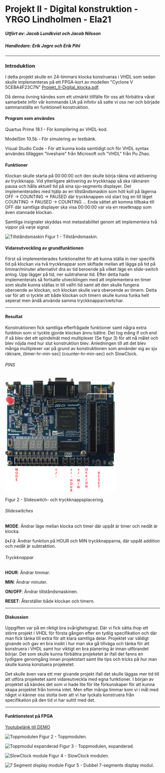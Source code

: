 # Projekt II - Digital konstruktion - YRGO Lindholmen - Ela21

##### Utfört av: Jacob Lundkvist och Jacob Nilsson
##### Handledare: Erik Jagre och Erik Pihl
*****

### Introduktion
I detta projekt skulle en 24-timmars klocka konstrueras i VHDL som sedan skulle implementeras på ett FPGA-kort av modellen "Cyclone V 5CEBA4F23C7N" <a href="https://github.com/Jalundkvist/VHDL_clock/blob/main/img/Projekt_II-Digital_klocka.pdf" target="_blank">Projekt_II-Digital_klocka.pdf</a>.

Då denna övning kändes som ett utmärkt tillfälle för oss att förbättra vårat samarbete inför vår kommande LIA på infotiv så satte vi oss ner och började sammanställa en funktionell konstruktion.

#### Program som användes
Quartus Prime 18.1 - För kompilering av VHDL-kod.

ModelSim 10.5b - För simulering av testbänk.

Visual Studio Code - För att kunna koda samtidigt och för VHDL syntax användes tilläggen "liveshare" från Microsoft och "VHDL" från Pu Zhao.

#### Funktioner
Klockan skulle starta på 00:00:00 och den skulle börja räkna vid aktivering av tryckknapp. 
Vid ytterligare aktivering av tryckknapp så ska räknaren pausa och hålla aktuell tid på sina sju-segments displayer. Det implementerades med hjälp av en tillståndsmaskin som höll koll på lägerna OFF -> COUNTING -> PAUSED där tryckknappen vid start tog en till läget COUNTING -> PAUSED -> COUNTING ... Enda sättet att komma tillbaka till OFF där samtliga displayer ska visa 00:00:00 var via en resetknapp som även stannade klockan.

Samtliga insignaler skyddas mot metastabilitet genom att implementera två vippor på varje signal.

![Tillståndsmaskin](https://github.com/Jalundkvist/VHDL_clock/blob/main/img/FSM.PNG?raw=true)
Figur 1 - Tillståndsmaskin.

#### Vidareutveckling av grundfunktionen
Först så implementerades funktionalitet för att kunna ställa in mer specifik tid på klockan via två tryckknappar som skiftade mellan att lägga på tid på timmar/minuter alternativt dra av tid beroende på vilket läge en slide-switch antog. Upp lägger på tid, ner subtraherar tid.
Efter detta hade implementerats så fortsatte utvecklingen med att implementera en timer som skulle kunna ställas in till valfri tid samt att den skulle fungera oberoende av klockan, och klockan skulle vara oberoende av timern. Detta var för att vi tyckte att både klockan och timern skulle kunna funka helt seperat men ändå använda samma tryckknappar/switchar.

****
#### Resultat
Konstruktionen fick samtliga efterfrågade funktioner samt några extra funktion som vi tyckte gjorde klockan ännu bättre. Det tog mång if och end if så blev det ett spindelnät med multiplexer (Se figur 3) för att nå målet och blev nöjda med hur slut konstruktion blev. Anledningen till att det blev många multiplexer var på grund av konstruktionen som använder sig av sju räknare, (timer-hr-min-sec) (counter-hr-min-sec) och SlowClock. 

###### PINS
![Pin-layout](https://github.com/Jalundkvist/VHDL_Clock_school_project/blob/main/img/pinlayout.png?raw=true)

Figur 2 - Slideswitch- och tryckknappsplacering.

###### Slideswitches

**MODE**: Ändrar läge mellan klocka och timer där uppåt är timer och nedåt är klocka.

**(+/-)**: Ändrar funktion på HOUR och MIN tryckknapparna, där uppåt addition och nedåt är subtraktion.

###### Tryckknappar

**HOUR**: Ändrar timmar.

**MIN**: Ändrar minuter.

**ON/OFF**: Ändrar tillståndsmaskinen. 

**RESET**: Återställer både klockan och timern.

****

#### Diskussion
Uppgiften var på en riktigt bra svårighetsgrad. Där vi fick sätta ihop ett större projekt i VHDL för första gången efter en tydlig specifikation och där man fick tänka till extra för att klara samtliga delar. Projektet var väldigt givande och gav en bra insikt i hur man ska gå tillväga och tänka för att konstruera i VHDL samt hur viktigt en bra planering är innan utförandet börjar. Det som skulle kunna förbättra projeketet är ifall det fanns en tydligare genomgång innan projektstart samt lite tips och tricks på hur man skulle kunna konstuera projeketet. 

Det skulle även vara ett mer givande projekt ifall det skulle läggas mer tid till att utföra projeketet samt vidareutveckla med egna funktioner. I början av projektet så kändes det som vi hade lite för lite förkunskaper för att kunna skapa projektet från tomma intet. Men efter många timmar kom vi i mål med något vi känner oss stolta över att vi har lyckats konstruera från specifikation på den tid vi har suttit med det.

****

#### Funktionstest på FPGA
[Youtubelänk till DEMO](https://youtu.be/6Pa-1xnfTg0)

![Toppmodulen](https://github.com/Jalundkvist/VHDL_clock/blob/main/img/topmodule.PNG?raw=true)
Figur 2 - Toppmodulen.

![Toppmodul expanderad](https://github.com/Jalundkvist/VHDL_clock/blob/main/img/topmodule_full.PNG?raw=true)
Figur 3 - Toppmodulen, expanderad.

![SlowClock module](https://github.com/Jalundkvist/VHDL_clock/blob/main/img/SlowClock.PNG?raw=true)
Figur 4 - SlowClock modulen.

![7 Segment display module](https://github.com/Jalundkvist/VHDL_clock/blob/main/img/displaymodules.PNG?raw=true)
Figur 5 - Dubbel 7-segments display modul.


